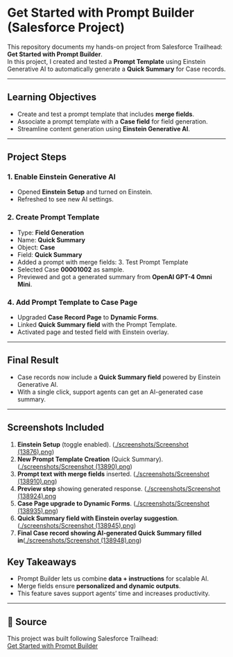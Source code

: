 #  Get Started with Prompt Builder (Salesforce Project)

This repository documents my hands-on project from Salesforce Trailhead: **Get Started with Prompt Builder**.  
In this project, I created and tested a **Prompt Template** using Einstein Generative AI to automatically generate a **Quick Summary** for Case records.

---

##  Learning Objectives
- Create and test a prompt template that includes **merge fields**.  
- Associate a prompt template with a **Case field** for field generation.  
- Streamline content generation using **Einstein Generative AI**.  

---

## Project Steps

### 1️. Enable Einstein Generative AI
- Opened **Einstein Setup** and turned on Einstein.  
- Refreshed to see new AI settings.  

### 2️. Create Prompt Template
- Type: **Field Generation**  
- Name: **Quick Summary**  
- Object: **Case**  
- Field: **Quick Summary**  
- Added a prompt with merge fields:
  3️. Test Prompt Template
- Selected Case **00001002** as sample.  
- Previewed and got a generated summary from **OpenAI GPT-4 Omni Mini**.  

### 4️. Add Prompt Template to Case Page
- Upgraded **Case Record Page** to **Dynamic Forms**.  
- Linked **Quick Summary field** with the Prompt Template.  
- Activated page and tested field with Einstein overlay.  

---

## Final Result
- Case records now include a **Quick Summary field** powered by Einstein Generative AI.  
- With a single click, support agents can get an AI-generated case summary.  

---

##  Screenshots Included
1. **Einstein Setup** (toggle enabled). ([./screenshots/Screenshot (13876).png](https://github.com/Reyhan786/salesforce-prompt-case-summarizer/blob/2e519676f01175368447883b1bcb73218dcade51/screenshots/Screenshot%20(13876).png))
2. **New Prompt Template Creation** (Quick Summary).([./screenshots/Screenshot (13890).png](https://github.com/Reyhan786/salesforce-prompt-case-summarizer/blob/35ca577ab003b72dbc1197c4bb59e7ef1814efc2/screenshots/Screenshot%20(13890).png)) 
3. **Prompt text with merge fields** inserted. ([./screenshots/Screenshot (138910).png](https://github.com/Reyhan786/salesforce-prompt-case-summarizer/blob/2a1b164e29a34a9746ff8c4ef79b193940e263b7/screenshots/Screenshot%20(13910).png))
4. **Preview step** showing generated response. ([./screenshots/Screenshot (138924).png](https://github.com/Reyhan786/salesforce-prompt-case-summarizer/blob/9752a683e633c9e08b452262a695183bb73ae172/screenshots/Screenshot%20(13924).png)
5. **Case Page upgrade to Dynamic Forms**.  ([./screenshots/Screenshot (138935).png](https://github.com/Reyhan786/salesforce-prompt-case-summarizer/blob/97072baf721d92bb7bceac58ed1914bcd8e87d37/screenshots/Screenshot%20(13935).png))
6. **Quick Summary field with Einstein overlay suggestion**. ([./screenshots/Screenshot (138945).png](https://github.com/Reyhan786/salesforce-prompt-case-summarizer/blob/7db05fd2346829a74dd66238c2de7e419e27a5e3/screenshots/Screenshot%20(13945).png))
7. **Final Case record showing AI-generated Quick Summary filled in**([./screenshots/Screenshot (138948).png](https://github.com/Reyhan786/salesforce-prompt-case-summarizer/blob/f9c1d318f8bf1ab5ff34884caeb35da8cb107eaf/screenshots/Screenshot%20(13948).png))

##  Key Takeaways
- Prompt Builder lets us combine **data + instructions** for scalable AI.  
- Merge fields ensure **personalized and dynamic outputs**.  
- This feature saves support agents’ time and increases productivity.  

---

## 🔗 Source
This project was built following Salesforce Trailhead:  
 [Get Started with Prompt Builder](https://trailhead.salesforce.com/)  






